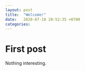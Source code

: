 ```yaml
---
layout: post
title:  "Welcome!"
date:   2020-07-18 20:52:35 +0700
categories:
---
```


# First post

Nothing interesting.
